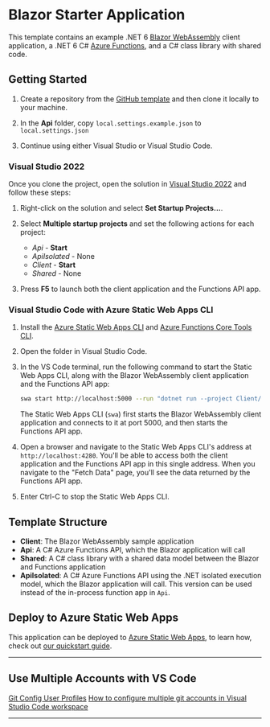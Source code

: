 # Blazor Starter Application

This template contains an example .NET 6 [Blazor WebAssembly](https://docs.microsoft.com/aspnet/core/blazor/?view=aspnetcore-6.0#blazor-webassembly) client application, a .NET 6 C# [Azure Functions](https://docs.microsoft.com/azure/azure-functions/functions-overview), and a C# class library with shared code.

## Getting Started

1. Create a repository from the [GitHub template](https://docs.github.com/en/enterprise/2.22/user/github/creating-cloning-and-archiving-repositories/creating-a-repository-from-a-template) and then clone it locally to your machine.

1. In the **Api** folder, copy `local.settings.example.json` to `local.settings.json`

1. Continue using either Visual Studio or Visual Studio Code.

### Visual Studio 2022

Once you clone the project, open the solution in [Visual Studio 2022](https://visualstudio.microsoft.com/vs/) and follow these steps:

1. Right-click on the solution and select **Set Startup Projects...**.

1. Select **Multiple startup projects** and set the following actions for each project:
    - *Api* - **Start**
    - *ApiIsolated* - None
    - *Client* - **Start**
    - *Shared* - None

1. Press **F5** to launch both the client application and the Functions API app.

### Visual Studio Code with Azure Static Web Apps CLI

1. Install the [Azure Static Web Apps CLI](https://www.npmjs.com/package/@azure/static-web-apps-cli) and [Azure Functions Core Tools CLI](https://www.npmjs.com/package/azure-functions-core-tools).

1. Open the folder in Visual Studio Code.

1. In the VS Code terminal, run the following command to start the Static Web Apps CLI, along with the Blazor WebAssembly client application and the Functions API app:

    ```bash
    swa start http://localhost:5000 --run "dotnet run --project Client/Client.csproj" --api-location Api
    ```

    The Static Web Apps CLI (`swa`) first starts the Blazor WebAssembly client application and connects to it at port 5000, and then starts the Functions API app.

1. Open a browser and navigate to the Static Web Apps CLI's address at `http://localhost:4280`. You'll be able to access both the client application and the Functions API app in this single address. When you navigate to the "Fetch Data" page, you'll see the data returned by the Functions API app.

1. Enter Ctrl-C to stop the Static Web Apps CLI.

## Template Structure

- **Client**: The Blazor WebAssembly sample application
- **Api**: A C# Azure Functions API, which the Blazor application will call
- **Shared**: A C# class library with a shared data model between the Blazor and Functions application
- **ApiIsolated**: A C# Azure Functions API using the .NET isolated execution model, which the Blazor application will call. This version can be used instead of the in-process function app in `Api`.

## Deploy to Azure Static Web Apps

This application can be deployed to [Azure Static Web Apps](https://docs.microsoft.com/azure/static-web-apps), to learn how, check out [our quickstart guide](https://aka.ms/blazor-swa/quickstart).


---

## Use Multiple Accounts with VS Code

[Git Config User Profiles](https://marketplace.visualstudio.com/items?itemName=onlyutkarsh.git-config-user-profiles)
[How to configure multiple git accounts in Visual Studio Code workspace](https://stackoverflow.com/questions/55141142/how-to-configure-multiple-git-accounts-in-visual-studio-code-workspace)

---